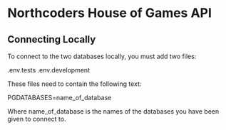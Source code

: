 # Northcoders House of Games API

## Connecting Locally

To connect to the two databases locally, you must add two files:

.env.tests
.env.development

These files need to contain the following text:

PGDATABASES=name_of_database

Where name_of_database is the names of the databases you have been given to connect to.

